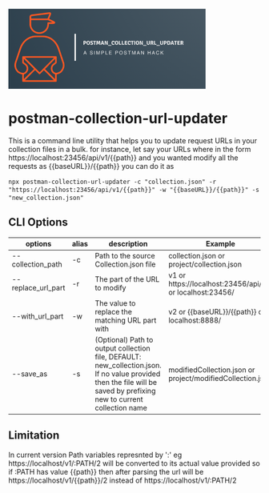 ![logo](https://github.com/praveendvd/postman_collection_url_updater/blob/master/logo/logo.png)

# postman-collection-url-updater

This is a command line utility that helps you to update request URLs in your collection files in a bulk. for instance, let say your URLs where in the form  https://localhost:23456/api/v1/{{path}} and you wanted modify all the requests as {{baseURL}}/{{path}} you can do it as

    npx postman-collection-url-updater -c "collection.json" -r "https://localhost:23456/api/v1/{{path}}" -w "{{baseURL}}/{{path}}" -s "new_collection.json"

## CLI Options

| options | alias | description | Example |
|--|--|-- |--|
| --collection_path | -c  | Path to the source Collection.json file | collection.json or project/collection.json|
| --replace_url_part| -r | The part of the URL to modify | v1 or https://localhost:23456/api/v1/ or localhost:23456/|
| --with_url_part| -w| The value to replace the matching URL part with| v2 or {{baseURL}}/{{path}} or localhost:8888/| |
| --save_as| -s | (Optional) Path to output collection file, DEFAULT: new_collection.json. If no value provided then the file will be saved by prefixing new to current collection name  | modifiedCollection.json or project/modifiedCollection.json|

## Limitation 

In current version Path variables represnted by ':' eg https://localhost/v1/:PATH/2  will be converted to its actual value provided
so if :PATH has value {{path}} then after parsing the url will be https://localhost/v1/{{path}}/2 instead of  https://localhost/v1/:PATH/2



